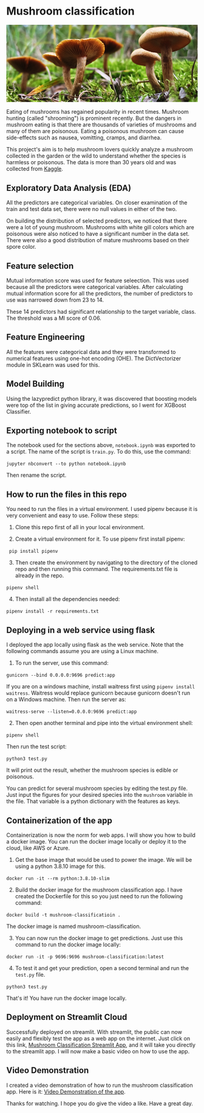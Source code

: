 # Mushroom classification

!["Mushrooms in the wild"](./image/mushrooms_pix.jpg)

Eating of mushrooms has regained popularity in recent times. Mushroom hunting (called "shrooming") is prominent recently. But the dangers in mushroom eating is that there are thousands of varieties of mushrooms and many of them are poisonous. Eating a poisonous mushroom can cause side-effects such as nausea, vomitting, cramps, and diarrhea. 

This project's aim is to help mushroom lovers quickly analyze a mushroom collected in the garden or the wild to understand whether the species is harmless or poisonous. The data is more than 30 years old and was collected from [Kaggle](https://www.kaggle.com/datasets/uciml/mushroom-classification).

## Exploratory Data Analysis (EDA)

All the predictors are categorical variables. On closer examination of the train and test data set, there were no null values in either of the two. 

On building the distribution of selected predictors, we noticed that there were a lot of young mushroom. Mushrooms with white gill colors which are poisonous were also noticed to have a significant number in the data set. There were also a good distribution of mature mushrooms based on their spore color. 

## Feature selection

Mutual information score was used for feature seleection. This was used because all the predictors were categorical variables. After calculating mutual information score for all the predictors, the number of predictors to use was narrowed down from 23 to 14. 

These 14 predictors had significant relationship to the target variable, class. The threshold was a MI score of 0.06. 

## Feature Engineering

All the features were categorical data and they were transformed to numerical features using one-hot encoding (OHE). The DictVectorizer module in SKLearn was used for this. 

## Model Building

Using the lazypredict python library, it was discovered that boosting models were top of the list in giving accurate predictions, so I went for XGBoost Classifier. 

## Exporting notebook to script

The notebook used for the sections above, `notebook.ipynb` was exported to a script. The name of the script is `train.py`. To do this, use the command:

```jupyter nbconvert --to python notebook.ipynb```

Then rename the script. 

## How to run the files in this repo

You need to run the files in a virtual environment. I used pipenv because it is very convenient and easy to use. Follow these steps:

1. Clone this repo first of all in your local environment. 

2. Create a virtual environment for it. To use pipenv first install pipenv:

``` pip install pipenv```

3. Then create the environment by navigating to the directory of the cloned repo and then running this command. The requirements.txt file is already in the repo. 

```pipenv shell```

4. Then install all the dependencies needed:

```pipenv install -r requirements.txt```

## Deploying in a web service using flask

I deployed the app locally using flask as the web service. Note that the following commands assume you are using a Linux machine. 

1. To run the server, use this command:

```gunicorn --bind 0.0.0.0:9696 predict:app```

If you are on a windows machine, install waitress first using `pipenv install waitress`. Waitress would replace gunicorn because gunicorn doesn't run on a Windows machine. Then run the server as:

```waitress-serve --listen=0.0.0.0:9696 predict:app```

2. Then open another terminal and pipe into the virtual environment shell:

```pipenv shell```

Then run the test script:

```python3 test.py```

It will print out the result, whether the mushroom species is edible or poisonous. 

You can predict for several mushroom species by editing the test.py file. Just input the figures for your desired species into the `mushroom` variable in the file. That variable is a python dictionary with the features as keys. 

## Containerization of the app

Containerization is now the norm for web apps. I will show you how to build a docker image. You can run the docker image locally or deploy it to the cloud, like AWS or Azure.

1. Get the base image that would be used to power the image. We will be using a python 3.8.10 image for this. 

``` docker run -it --rm python:3.8.10-slim ``` 

2. Build the docker image for the mushroom classification app. I have created the Dockerfile for this so you just need to run the following command:

``` docker build -t mushroom-classificatioin . ```

The docker image is named mushroom-classification. 

3. You can now run the docker image to get predictions. Just use this command to run the docker image locally:

``` docker run -it -p 9696:9696 mushroom-classification:latest ```

4. To test it and get your prediction, open a second terminal and run the `test.py` file. 

``` python3 test.py ```

That's it! You have run the docker image locally. 

## Deployment on Streamlit Cloud

Successfully deployed on streamlit. With streamlit, the public can now easily and flexibly test the app as a web app on the internet. Just click on this link, [Mushroom Classification Streamlit App](https://emekadavid-mushroom-classification-streamlitapp-keifjp.streamlit.app/), and it will take you directly to the streamlit app. I will now make a basic video on how to use the app. 

## Video Demonstration

I created a video demonstration of how to run the mushroom classification app. Here is it:
[Video Demonstration of the app](https://www.youtube.com/watch?v=_3N4q6Zv6TA). 

Thanks for watching. I hope you do give the video a like. Have a great day. 